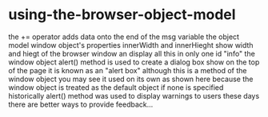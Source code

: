 # using-the-browser-object-model

the += operator adds data onto the end of the msg variable
the object model window object's properties innerWidth and innerHieght
show width and hiegt of the browser window an display all this in only one id "info"
the window object alert() method is used to create a dialog box show on the top of the page it is known as an "alert box"
although this is a method of the window object you may see it used on its own as shown here because the window object is treated as the default object if none is specified historically alert() method was used to display warnings to users these days there are better ways to provide feedback...
